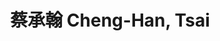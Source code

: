 ---
chinese_name: 蔡承翰
english_name: Cheng-Han, Tsai
title: 蔡承翰 Cheng-Han, Tsai
id: chenghantsai
collection: members
position: Part-time Research Assistant
type: part-time research assistant
department: 123
image_path: https://source.unsplash.com/collection/139386/600x600?a=.png
photo: pt_ra/chenghantsai.jpg
blurb: 123
---